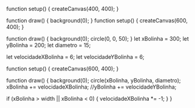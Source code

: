function setup() {
  createCanvas(400, 400);
}

function draw() {
  background(0); 
}
function setup() {
    createCanvas(600, 400);
}
 
function draw() {
    background(0);
    circle(0, 0, 50);
}
let xBolinha = 300;
let yBolinha = 200;
let diametro = 15;

let velocidadeXBolinha = 6;
let velocidadeYBolinha = 6;

function setup() {
    createCanvas(600, 400);
}

function draw() {
    background(0);
    circle(xBolinha, yBolinha, diametro);
    xBolinha += velocidadeXBolinha;
    //yBolinha += velocidadeYBolinha;
  
  if (xBolinha > width || xBolinha < 0) {
    velocidadeXBolinha *= -1;
}
}

